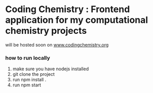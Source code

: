 # Coding Chemistry : Frontend application for my computational chemistry projects

will be hosted soon on www.codingchemistry.org

### how to run locally
1. make sure you have nodejs installed
2. git clone the project
3. run npm install .
4. run npm start
